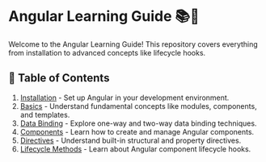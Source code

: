 # Angular Learning Guide 📚🚀

Welcome to the Angular Learning Guide! This repository covers everything from installation to advanced concepts like lifecycle hooks.

## 📂 Table of Contents

1. [Installation](Install.md) - Set up Angular in your development environment.
2. [Basics](Basics.md) - Understand fundamental concepts like modules, components, and templates.
3. [Data Binding](DataBinding.md) - Explore one-way and two-way data binding techniques.
4. [Components](Communication(components).md) - Learn how to create and manage Angular components.
5. [Directives](Directives.md) - Understand built-in structural and property directives.
6. [Lifecycle Methods](LifeCycleMethods.md) - Learn about Angular component lifecycle hooks.


